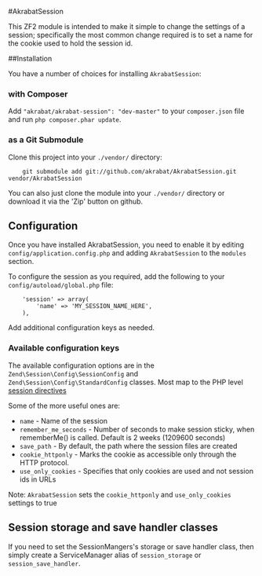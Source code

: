 #AkrabatSession

This ZF2 module is intended to make it simple to change the settings of a 
session; specifically the most common change required is to set a name for
the cookie used to hold the session id.

##Installation

You have a number of choices for installing `AkrabatSession`:

### with Composer

Add `"akrabat/akrabat-session": "dev-master"` to your `composer.json` file and run `php composer.phar update`.

### as a Git Submodule

Clone this project into your `./vendor/` directory:

        git submodule add git://github.com/akrabat/AkrabatSession.git vendor/AkrabatSession


You can also just clone the module into your `./vendor/` directory or download it via the 'Zip' button on github.

## Configuration

Once you have installed AkrabatSession, you need to enable it by editing 
`config/application.config.php` and adding `AkrabatSession` to the `modules`
section.

To configure the session as you required, add the following to your 
`config/autoload/global.php` file:

        'session' => array(
            'name' => 'MY_SESSION_NAME_HERE',
        ),

Add additional configuration keys as needed.


### Available configuration keys

The available configuration options are in the `Zend\Session\Config\SessionConfig`
and `Zend\Session\Config\StandardConfig` classes. Most map to the PHP level
[session directives](http://www.php.net/manual/en/session.configuration.php)


Some of the more useful ones are:

* `name` - Name of the session
* `remember_me_seconds` - Number of seconds to make session sticky, when rememberMe() is called. Default is 2 weeks (1209600 seconds)
* `save_path` - By default, the path where the session files are created
* `cookie_httponly` - Marks the cookie as accessible only through the HTTP protocol.
* `use_only_cookies` - Specifies that only cookies are used and not session ids in URLs

Note: `AkrabatSession` sets the `cookie_httponly` and `use_only_cookies` settings to true


## Session storage and save handler classes

If you need to set the SessionMangers's storage or save handler class, then
simply create a ServiceManager alias of `session_storage` or `session_save_handler`.
